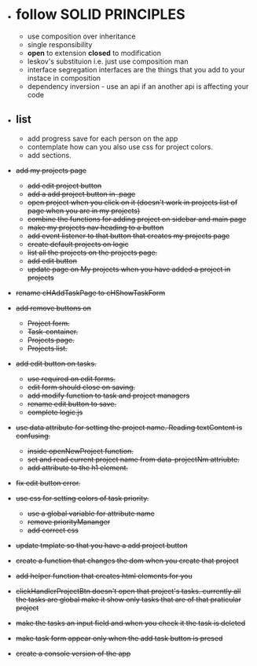- # follow **SOLID PRINCIPLES**

  - use composition over inheritance
  - single responsibility
  - **open** to extension **closed** to modification
  - leskov's substituion i.e. just use composition man
  - interface segregation interfaces are the things that you add to your instace in composition
  - dependency inversion - use an api if an another api is affecting your code

- ## list

  - add progress save for each person on the app
  - contemplate how can you also use css for project colors. <!-- production. -->
  - add sections. <!-- this is an after thought, I may add it on revisiting this project on a later date. -->

- ~~add my projects page~~
  - ~~add edit project button~~
  - ~~add a add project button in .page~~
  - ~~open project when you click on it (doesn't work in projects list of page when you are in my projects)~~
  - ~~combine the functions for adding project on sidebar and main page~~
  - ~~make my projects nav heading to a button~~
  - ~~add event listener to that button that creates my projects page~~
  - ~~create default projects on logic~~
  - ~~list all the projects on the projects page.~~
  - ~~add edit button~~
  - ~~update page on My projects when you have added a project in projects~~
- ~~rename cHAddTaskPage to cHShowTaskForm~~
- ~~add remove buttons on~~
  - ~~Project form.~~ <!-- cancel mid form completion. -->
  - ~~Task-container.~~
  - ~~Projects page.~~
  - ~~Projects list.~~
- ~~add edit button on tasks.~~
  - ~~use required on edit forms.~~
  - ~~edit form should close on saving.~~
  - ~~add modify function to task and project managers~~
  - ~~rename edit button to save.~~
  - ~~complete logic.js~~
- ~~use data attribute for setting the project name. Reading textContent is confusing.~~
  - ~~inside openNewProject function.~~
  - ~~set and read current project name from data-projectNm attriubte.~~
  - ~~add attribute to the h1 element.~~
- ~~fix edit button error.~~
- ~~use css for setting colors of task priority.~~
  - ~~use a global variable for attribute name~~
  - ~~remove priorityMananger~~
  - ~~add correct css~~
- ~~update tmplate so that you have a add project button~~
- ~~create a function that changes the dom when you create that project~~
- ~~add helper function that creates html elements for you~~
- ~~clickHandlerProjectBtn doesn't open that project's tasks. currently all the tasks are global make it show only tasks that are of that praticular project~~
- ~~make the tasks an input field and when you check it the task is deleted~~
- ~~make task form appear only when the add task button is presed~~
- ~~create a console version of the app~~
